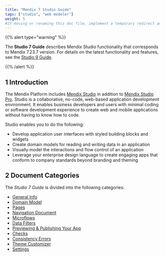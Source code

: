 ```yaml
---
title: "Mendix 7 Studio Guide"
tags: ["studio", "web modeler"]
weight: 5
#If moving or renaming this doc file, implement a temporary redirect and let the respective team know they should update the URL in the product. See Mapping to Products for more details.
---
```


{{% alert type="warning" %}}

The **Studio 7 Guide** describes Mendix Studio functionality that corresponds to Mendix 7.23.7 version. For details on the latest functionality and features, see the [Studio 9 Guide](/studio). 

{{% /alert %}}

## 1 Introduction 

The Mendix Platform includes [Mendix Studio](general) in addition to [Mendix Studio Pro](/refguide7/modeling). Studio is a collaborative, no-code, web-based application development environment. It enables business developers and users with minimal coding or software development experience to create web and mobile applications without having to know how to code.

Studio enables you to do the following: 

* Develop application user interfaces with styled building blocks and widgets
* Create domain models for reading and writing data in an application
* Visually model the interactions and flow control of an application
* Leverage your enterprise design language to create engaging apps that conform to company standards beyond branding and theming 

## 2 Document Categories

The *Studio 7 Guide* is divided into the following categories:

* [General Info](general) 
* [Domain Model](domain-models)
* [Pages](page-editor)
* [Navigation Document](navigation)
* [Microflows](microflows)
* [Data Filters](filters)
* [Previewing & Publishing Your App](publishing-app)
* [Checks](checks)
* [Consistency Errors](consistency-errors)
* [Theme Customizer](theme-customizer)
* [Settings](settings)